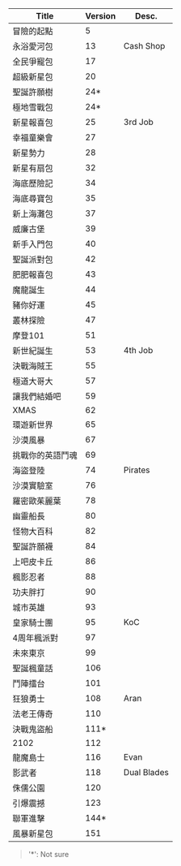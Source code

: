 |Title|Version|Desc.|
|----|----|----|
|冒險的起點|5|
|永浴愛河包|13|Cash Shop|
|全民爭寵包|17|
|超級新星包|20|
|聖誕許願樹|24*|
|極地雪戰包|24*|
|新星報喜包|25|3rd Job|
|幸福童樂會|27|
|新星勢力|28|
|新星有扇包|32|
|海底歷險記|34|
|海底尋寶包|35|
|新上海灘包|37|
|威廉古堡|39|
|新手入門包|40|
|聖誕派對包|42|
|肥肥報喜包|43|
|魔龍誕生|44|
|豬你好運|45|
|叢林探險|47|
|摩登101|51|
|新世紀誕生|53|4th Job|
|決戰海賊王|55|
|極道大哥大|57|
|讓我們結婚吧|59|
|XMAS|62|
|環遊新世界|65|
|沙漠風暴|67|
|挑戰你的英語鬥魂|69|
|海盜登陸|74|Pirates|
|沙漠實驗室|76|
|羅密歐茱麗葉|78|
|幽靈船長|80|
|怪物大百科|82|
|聖誕許願襪|84|
|上吧皮卡丘|86|
|楓影忍者|88|
|功夫胖打|90|
|城市英雄|93|
|皇家騎士團|95|KoC|
|4周年楓派對|97|
|未來東京|99|
|聖誕楓童話|106|
|鬥陣擂台|101|
|狂狼勇士|108|Aran|
|法老王傳奇|110|
|決戰鬼盜船|111*|
|2102|112|
|龍魔島士|116|Evan|
|影武者|118|Dual Blades|
|侏儒公園|120|
|引爆震撼|123|
|聯軍進擊|144*|
|風暴新星包|151|

> '*': Not sure
